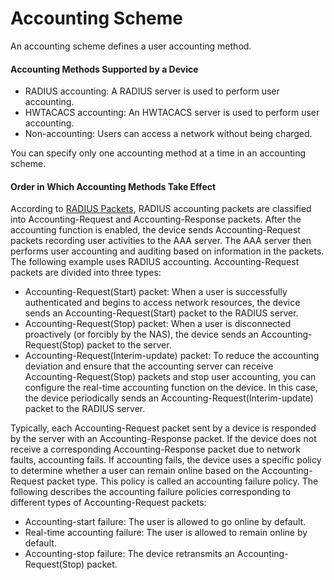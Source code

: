 Accounting Scheme
=================

An accounting scheme defines a user accounting method.

#### Accounting Methods Supported by a Device

* RADIUS accounting: A RADIUS server is used to perform user accounting.
* HWTACACS accounting: An HWTACACS server is used to perform user accounting.
* Non-accounting: Users can access a network without being charged.

You can specify only one accounting method at a time in an accounting scheme.


#### Order in Which Accounting Methods Take Effect

According to [RADIUS Packets](galaxy_aaa_cfg_0023.html), RADIUS accounting packets are classified into Accounting-Request and Accounting-Response packets. After the accounting function is enabled, the device sends Accounting-Request packets recording user activities to the AAA server. The AAA server then performs user accounting and auditing based on information in the packets. The following example uses RADIUS accounting. Accounting-Request packets are divided into three types:

* Accounting-Request(Start) packet: When a user is successfully authenticated and begins to access network resources, the device sends an Accounting-Request(Start) packet to the RADIUS server.
* Accounting-Request(Stop) packet: When a user is disconnected proactively (or forcibly by the NAS), the device sends an Accounting-Request(Stop) packet to the server.
* Accounting-Request(Interim-update) packet: To reduce the accounting deviation and ensure that the accounting server can receive Accounting-Request(Stop) packets and stop user accounting, you can configure the real-time accounting function on the device. In this case, the device periodically sends an Accounting-Request(Interim-update) packet to the RADIUS server.

Typically, each Accounting-Request packet sent by a device is responded by the server with an Accounting-Response packet. If the device does not receive a corresponding Accounting-Response packet due to network faults, accounting fails. If accounting fails, the device uses a specific policy to determine whether a user can remain online based on the Accounting-Request packet type. This policy is called an accounting failure policy. The following describes the accounting failure policies corresponding to different types of Accounting-Request packets:

* Accounting-start failure: The user is allowed to go online by default.
* Real-time accounting failure: The user is allowed to remain online by default.
* Accounting-stop failure: The device retransmits an Accounting-Request(Stop) packet.